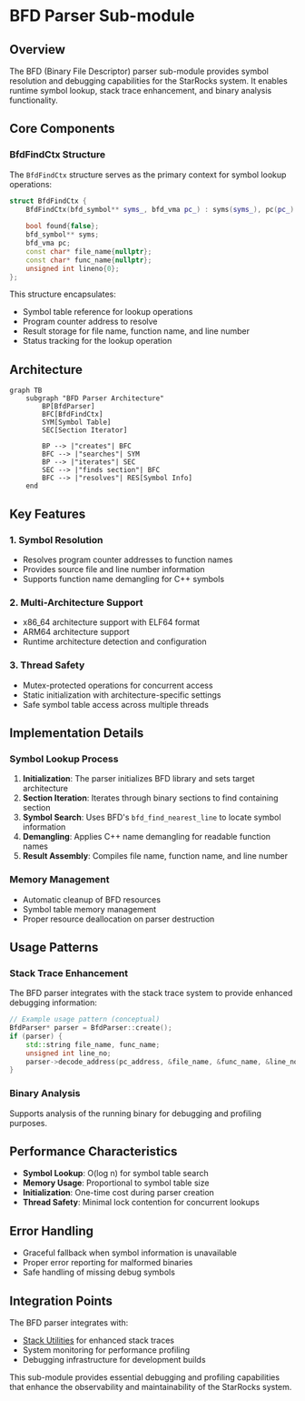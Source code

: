 # BFD Parser Sub-module

## Overview

The BFD (Binary File Descriptor) parser sub-module provides symbol resolution and debugging capabilities for the StarRocks system. It enables runtime symbol lookup, stack trace enhancement, and binary analysis functionality.

## Core Components

### BfdFindCtx Structure

The `BfdFindCtx` structure serves as the primary context for symbol lookup operations:

```cpp
struct BfdFindCtx {
    BfdFindCtx(bfd_symbol** syms_, bfd_vma pc_) : syms(syms_), pc(pc_) {}
    
    bool found{false};
    bfd_symbol** syms;
    bfd_vma pc;
    const char* file_name{nullptr};
    const char* func_name{nullptr};
    unsigned int lineno{0};
};
```

This structure encapsulates:
- Symbol table reference for lookup operations
- Program counter address to resolve
- Result storage for file name, function name, and line number
- Status tracking for the lookup operation

## Architecture

```mermaid
graph TB
    subgraph "BFD Parser Architecture"
        BP[BfdParser]
        BFC[BfdFindCtx]
        SYM[Symbol Table]
        SEC[Section Iterator]
        
        BP --> |"creates"| BFC
        BFC --> |"searches"| SYM
        BP --> |"iterates"| SEC
        SEC --> |"finds section"| BFC
        BFC --> |"resolves"| RES[Symbol Info]
    end
```

## Key Features

### 1. Symbol Resolution
- Resolves program counter addresses to function names
- Provides source file and line number information
- Supports function name demangling for C++ symbols

### 2. Multi-Architecture Support
- x86_64 architecture support with ELF64 format
- ARM64 architecture support
- Runtime architecture detection and configuration

### 3. Thread Safety
- Mutex-protected operations for concurrent access
- Static initialization with architecture-specific settings
- Safe symbol table access across multiple threads

## Implementation Details

### Symbol Lookup Process

1. **Initialization**: The parser initializes BFD library and sets target architecture
2. **Section Iteration**: Iterates through binary sections to find containing section
3. **Symbol Search**: Uses BFD's `bfd_find_nearest_line` to locate symbol information
4. **Demangling**: Applies C++ name demangling for readable function names
5. **Result Assembly**: Compiles file name, function name, and line number

### Memory Management
- Automatic cleanup of BFD resources
- Symbol table memory management
- Proper resource deallocation on parser destruction

## Usage Patterns

### Stack Trace Enhancement
The BFD parser integrates with the stack trace system to provide enhanced debugging information:

```cpp
// Example usage pattern (conceptual)
BfdParser* parser = BfdParser::create();
if (parser) {
    std::string file_name, func_name;
    unsigned int line_no;
    parser->decode_address(pc_address, &file_name, &func_name, &line_no);
}
```

### Binary Analysis
Supports analysis of the running binary for debugging and profiling purposes.

## Performance Characteristics

- **Symbol Lookup**: O(log n) for symbol table search
- **Memory Usage**: Proportional to symbol table size
- **Initialization**: One-time cost during parser creation
- **Thread Safety**: Minimal lock contention for concurrent lookups

## Error Handling

- Graceful fallback when symbol information is unavailable
- Proper error reporting for malformed binaries
- Safe handling of missing debug symbols

## Integration Points

The BFD parser integrates with:
- [Stack Utilities](stack_util.md) for enhanced stack traces
- System monitoring for performance profiling
- Debugging infrastructure for development builds

This sub-module provides essential debugging and profiling capabilities that enhance the observability and maintainability of the StarRocks system.